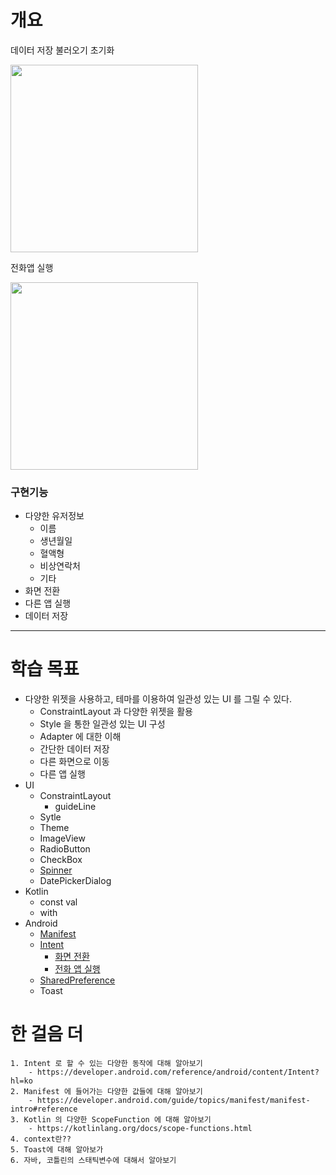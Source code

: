 # 개요

데이터 저장 불러오기 초기화

<img src="https://github.com/Eddie-Pak/EX_MedicalInfoApp/assets/136288531/3f181f51-f265-456d-865b-e116dc91fcac" width="300">


전화앱 실행

<img src="https://github.com/Eddie-Pak/EX_MedicalInfoApp/assets/136288531/6c7abc07-5174-42f8-939a-a4cc2fb1828b" width="300">

### 구현기능

- 다양한 유저정보
    - 이름
    - 생년월일
    - 혈액형
    - 비상연락처
    - 기타
- 화면 전환
- 다른 앱 실행
- 데이터 저장

---

# 학습 목표

- 다양한 위젯을 사용하고, 테마를 이용하여 일관성 있는 UI 를 그릴 수 있다.
    - ConstraintLayout 과 다양한 위젯을 활용
    - Style 을 통한 일관성 있는 UI 구성
    - Adapter 에 대한 이해
    - 간단한 데이터 저장
    - 다른 화면으로 이동
    - 다른 앱 실행
- UI
    - ConstraintLayout
        - guideLine
    - Sytle
    - Theme
    - ImageView
    - RadioButton
    - CheckBox
    - [Spinner](https://developer.android.com/guide/topics/ui/declaring-layout?hl=ko#AdapterViews)
    - DatePickerDialog
- Kotlin
    - const val
    - with
- Android
    - [Manifest](https://developer.android.com/guide/topics/manifest/manifest-intro)
    - [Intent](https://developer.android.com/guide/components/intents-filters?hl=ko)
        - [화면 전환](https://developer.android.com/training/basics/firstapp/starting-activity?hl=ko)
        - [전화 앱 실행](https://developer.android.com/guide/components/intents-common?hl=ko#DialPhone)
    - [SharedPreference](https://developer.android.com/training/data-storage/shared-preferences?hl=ko)
    - Toast


# 한 걸음 더

    1. Intent 로 할 수 있는 다양한 동작에 대해 알아보기
        - https://developer.android.com/reference/android/content/Intent?hl=ko
    2. Manifest 에 들어가는 다양한 값들에 대해 알아보기
        - https://developer.android.com/guide/topics/manifest/manifest-intro#reference
    3. Kotlin 의 다양한 ScopeFunction 에 대해 알아보기
        - https://kotlinlang.org/docs/scope-functions.html
    4. context란??
    5. Toast에 대해 알아보가
    6. 자바, 코틀린의 스태틱변수에 대해서 알아보기
